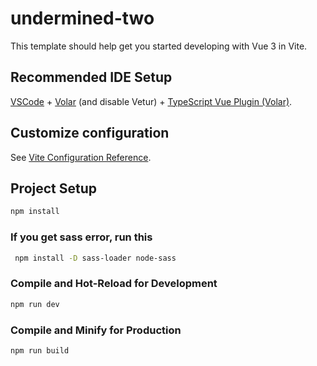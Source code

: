 # undermined-two

This template should help get you started developing with Vue 3 in Vite.

## Recommended IDE Setup

[VSCode](https://code.visualstudio.com/) + [Volar](https://marketplace.visualstudio.com/items?itemName=Vue.volar) (and disable Vetur) + [TypeScript Vue Plugin (Volar)](https://marketplace.visualstudio.com/items?itemName=Vue.vscode-typescript-vue-plugin).

## Customize configuration

See [Vite Configuration Reference](https://vitejs.dev/config/).

## Project Setup

```sh
npm install
```

### If you get sass error, run this
```sh
 npm install -D sass-loader node-sass
```

### Compile and Hot-Reload for Development

```sh
npm run dev
```

### Compile and Minify for Production

```sh
npm run build
```
